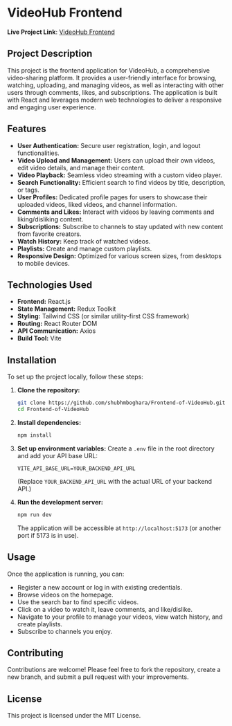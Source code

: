 # VideoHub Frontend

**Live Project Link**: [VideoHub Frontend](https://videohub-official.netlify.app/)

## Project Description

This project is the frontend application for VideoHub, a comprehensive video-sharing platform. It provides a user-friendly interface for browsing, watching, uploading, and managing videos, as well as interacting with other users through comments, likes, and subscriptions. The application is built with React and leverages modern web technologies to deliver a responsive and engaging user experience.

## Features

- **User Authentication:** Secure user registration, login, and logout functionalities.
- **Video Upload and Management:** Users can upload their own videos, edit video details, and manage their content.
- **Video Playback:** Seamless video streaming with a custom video player.
- **Search Functionality:** Efficient search to find videos by title, description, or tags.
- **User Profiles:** Dedicated profile pages for users to showcase their uploaded videos, liked videos, and channel information.
- **Comments and Likes:** Interact with videos by leaving comments and liking/disliking content.
- **Subscriptions:** Subscribe to channels to stay updated with new content from favorite creators.
- **Watch History:** Keep track of watched videos.
- **Playlists:** Create and manage custom playlists.
- **Responsive Design:** Optimized for various screen sizes, from desktops to mobile devices.

## Technologies Used

- **Frontend:** React.js
- **State Management:** Redux Toolkit
- **Styling:** Tailwind CSS (or similar utility-first CSS framework)
- **Routing:** React Router DOM
- **API Communication:** Axios
- **Build Tool:** Vite

## Installation

To set up the project locally, follow these steps:

1. **Clone the repository:**
   ```bash
   git clone https://github.com/shubhmboghara/Frontend-of-VideoHub.git
   cd Frontend-of-VideoHub
   ```

2. **Install dependencies:**
   ```bash
   npm install
   ```

3. **Set up environment variables:**
   Create a `.env` file in the root directory and add your API base URL:
   ```
   VITE_API_BASE_URL=YOUR_BACKEND_API_URL
   ```
   (Replace `YOUR_BACKEND_API_URL` with the actual URL of your backend API.)

4. **Run the development server:**
   ```bash
   npm run dev
   ```
   The application will be accessible at `http://localhost:5173` (or another port if 5173 is in use).

## Usage

Once the application is running, you can:

- Register a new account or log in with existing credentials.
- Browse videos on the homepage.
- Use the search bar to find specific videos.
- Click on a video to watch it, leave comments, and like/dislike.
- Navigate to your profile to manage your videos, view watch history, and create playlists.
- Subscribe to channels you enjoy.

## Contributing

Contributions are welcome! Please feel free to fork the repository, create a new branch, and submit a pull request with your improvements.

## License

This project is licensed under the MIT License.
